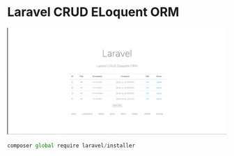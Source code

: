 # Laravel CRUD ELoquent ORM 
![Screenshot](data_model.gif)

```js
composer global require laravel/installer
```
